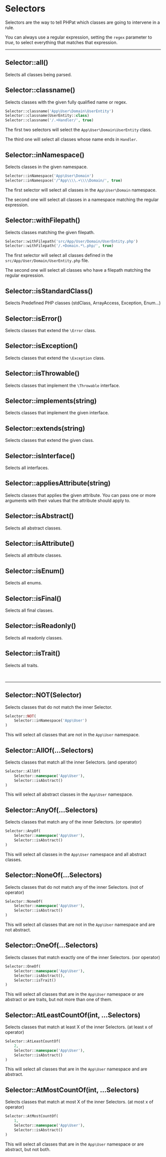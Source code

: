 # Selectors

Selectors are the way to tell PHPat which classes are going to intervene in a rule.

You can always use a regular expression, setting the `regex` parameter to *true*, to select everything that matches that expression.

---

## Selector::all()
Selects all classes being parsed.

## Selector::classname()
Selects classes with the given fully qualified name or regex.

```php
Selector::classname('App\User\Domain\UserEntity')
Selector::classname(UserEntity::class)
Selector::classname('/.+Handler/', true)
```

The first two selectors will select the `App\User\Domain\UserEntity` class.

The third one will select all classes whose name ends in `Handler`.

## Selector::inNamespace()
Selects classes in the given namespace.

```php
Selector::inNamespace('App\User\Domain')
Selector::inNamespace('/^App\\\\.+\\\\Domain/', true)
```

The first selector will select all classes in the `App\User\Domain` namespace.

The second one will select all classes in a namespace matching the regular expression.

## Selector::withFilepath()
Selects classes matching the given filepath.

```php
Selector::withFilepath('src/App/User/Domain/UserEntity.php')
Selector::withFilepath('/.+Domain.*\.php/', true)
```

The first selector will select all classes defined in the `src/App/User/Domain/UserEntity.php` file.

The second one will select all classes who have a filepath matching the regular expression.

## Selector::isStandardClass()
Selects Predefined PHP classes (stdClass, ArrayAccess, Exception, Enum...)

## Selector::isError()
Selects classes that extend the `\Error` class.

## Selector::isException()
Selects classes that extend the `\Exception` class.

## Selector::isThrowable()
Selects classes that implement the `\Throwable` interface.

## Selector::implements(string)
Selects classes that implement the given interface.

## Selector::extends(string)
Selects classes that extend the given class.

## Selector::isInterface()
Selects all interfaces.

## Selector::appliesAttribute(string)
Selects classes that applies the given attribute.
You can pass one or more arguments with their values that the attribute should apply to.

## Selector::isAbstract()
Selects all abstract classes.

## Selector::isAttribute()
Selects all attribute classes.

## Selector::isEnum()
Selects all enums.

## Selector::isFinal()
Selects all final classes.

## Selector::isReadonly()
Selects all readonly classes.

## Selector::isTrait()
Selects all traits.

<br />

---

## Selector::NOT(Selector)
Selects classes that do not match the inner Selector.

```php
Selector::NOT(
    Selector::inNamespace('App\User')
)
```

This will select all classes that are not in the `App\User` namespace.

## Selector::AllOf(...Selectors)

Selects classes that match all the inner Selectors. (and operator)

```php
Selector::AllOf(
    Selector::namespace('App\User'),
    Selector::isAbstract()
)
```

This will select all abstract classes in the `App\User` namespace.

## Selector::AnyOf(...Selectors)

Selects classes that match any of the inner Selectors. (or operator)

```php
Selector::AnyOf(
    Selector::namespace('App\User'),
    Selector::isAbstract()
)
```

This will select all classes in the `App\User` namespace and all abstract classes.

## Selector::NoneOf(...Selectors)

Selects classes that do not match any of the inner Selectors. (not of operator)

```php
Selector::NoneOf(
    Selector::namespace('App\User'),
    Selector::isAbstract()
)
```

This will select all classes that are not in the `App\User` namespace and are not abstract.

## Selector::OneOf(...Selectors)

Selects classes that match exactly one of the inner Selectors. (xor operator)

```php
Selector::OneOf(
    Selector::namespace('App\User'),
    Selector::isAbstract(),
    Selector::isTrait()
)
```

This will select all classes that are in the `App\User` namespace or are abstract or are traits, but not more than one of them.


## Selector::AtLeastCountOf(int, ...Selectors)

Selects classes that match at least X of the inner Selectors. (at least x of operator)

```php
Selector::AtLeastCountOf(
    2,
    Selector::namespace('App\User'),
    Selector::isAbstract()
)
```

This will select all classes that are in the `App\User` namespace and are abstract.

## Selector::AtMostCountOf(int, ...Selectors)

Selects classes that match at most X of the inner Selectors. (at most x of operator)

```php
Selector::AtMostCountOf(
    1,
    Selector::namespace('App\User'),
    Selector::isAbstract()
)
```

This will select all classes that are in the `App\User` namespace or are abstract, but not both.
